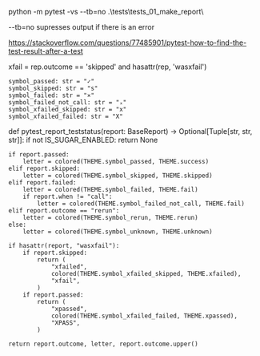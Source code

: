 python -m pytest -vs --tb=no .\tests\tests_01_make_report\


--tb=no supresses output if there is an error

https://stackoverflow.com/questions/77485901/pytest-how-to-find-the-test-result-after-a-test

xfail = rep.outcome == 'skipped' and hasattr(rep, 'wasxfail')

    symbol_passed: str = "✓"
    symbol_skipped: str = "s"
    symbol_failed: str = "⨯"
    symbol_failed_not_call: str = "ₓ"
    symbol_xfailed_skipped: str = "x"
    symbol_xfailed_failed: str = "X"


def pytest_report_teststatus(report: BaseReport) -> Optional[Tuple[str, str, str]]:
    if not IS_SUGAR_ENABLED:
        return None

    if report.passed:
        letter = colored(THEME.symbol_passed, THEME.success)
    elif report.skipped:
        letter = colored(THEME.symbol_skipped, THEME.skipped)
    elif report.failed:
        letter = colored(THEME.symbol_failed, THEME.fail)
        if report.when != "call":
            letter = colored(THEME.symbol_failed_not_call, THEME.fail)
    elif report.outcome == "rerun":
        letter = colored(THEME.symbol_rerun, THEME.rerun)
    else:
        letter = colored(THEME.symbol_unknown, THEME.unknown)

    if hasattr(report, "wasxfail"):
        if report.skipped:
            return (
                "xfailed",
                colored(THEME.symbol_xfailed_skipped, THEME.xfailed),
                "xfail",
            )
        if report.passed:
            return (
                "xpassed",
                colored(THEME.symbol_xfailed_failed, THEME.xpassed),
                "XPASS",
            )

    return report.outcome, letter, report.outcome.upper()

